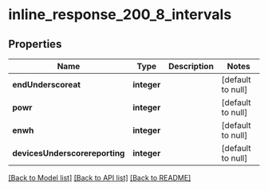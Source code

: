 # inline_response_200_8_intervals

## Properties
Name | Type | Description | Notes
------------ | ------------- | ------------- | -------------
**endUnderscoreat** | **integer** |  | [default to null]
**powr** | **integer** |  | [default to null]
**enwh** | **integer** |  | [default to null]
**devicesUnderscorereporting** | **integer** |  | [default to null]

[[Back to Model list]](../README.md#documentation-for-models) [[Back to API list]](../README.md#documentation-for-api-endpoints) [[Back to README]](../README.md)


